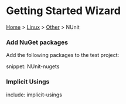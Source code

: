 # Getting Started Wizard

[Home](/docs/wiz/readme.md) > [Linux](pickide_Linux.md) > [Other](picktest_Linux_Other.md) > NUnit

### Add NuGet packages

Add the following packages to the test project:

snippet: NUnit-nugets

### Implicit Usings

include: implicit-usings
